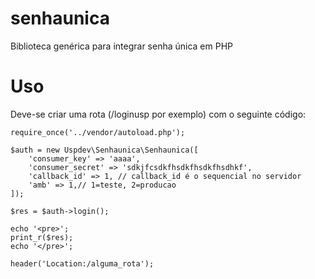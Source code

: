 # senhaunica
Biblioteca genérica para integrar senha única em PHP

# Uso

Deve-se criar uma rota (/loginusp por exemplo) com o seguinte código:
```
require_once('../vendor/autoload.php');

$auth = new Uspdev\Senhaunica\Senhaunica([
    'consumer_key' => 'aaaa',
    'consumer_secret' => 'sdkjfcsdkfhsdkfhsdkfhsdhkf',
    'callback_id' => 1, // callback_id é o sequencial no servidor
    'amb' => 1,// 1=teste, 2=producao
]);

$res = $auth->login();

echo '<pre>';
print_r($res);
echo '</pre>';

header('Location:/alguma_rota');

```
